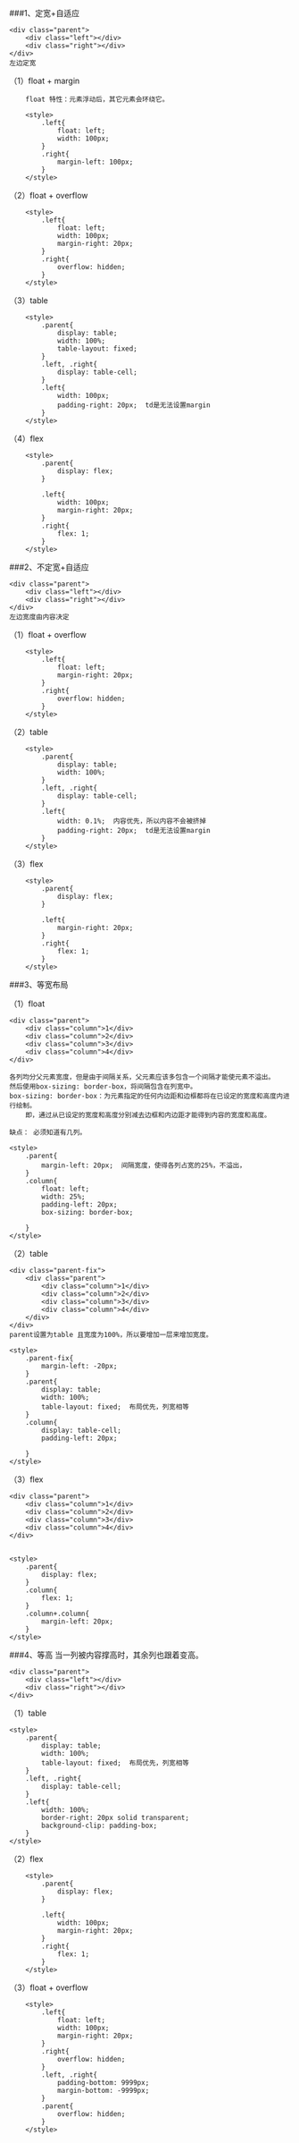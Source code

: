 ###1、定宽+自适应
	
	<div class="parent">
		<div class="left"></div>
		<div class="right"></div>
	</div>
    左边定宽

（1）float + margin

		float 特性：元素浮动后，其它元素会环绕它。

		<style>
			.left{
				float: left;
				width: 100px;
			}
			.right{
				margin-left: 100px;
			}
		</style>
（2）float + overflow


		<style>
			.left{
				float: left;
				width: 100px;
				margin-right: 20px; 
			}
			.right{
				overflow: hidden;
			}
		</style>

（3）table
		
		<style>
			.parent{
				display: table;
				width: 100%;
				table-layout: fixed;
			}
			.left, .right{
				display: table-cell;
			}
			.left{
				width: 100px;
				padding-right: 20px;  td是无法设置margin
			}
		</style>
（4）flex

		<style>
			.parent{
				display: flex;
			}
	
			.left{
				width: 100px;
				margin-right: 20px; 
			}
			.right{
				flex: 1;
			}
		</style>
###2、不定宽+自适应

	<div class="parent">
		<div class="left"></div>
		<div class="right"></div>
	</div>
	左边宽度由内容决定

（1）float + overflow


		<style>
			.left{
				float: left;
				margin-right: 20px; 
			}
			.right{
				overflow: hidden;
			}
		</style>

（2）table
		
		<style>
			.parent{
				display: table;
				width: 100%;
			}
			.left, .right{
				display: table-cell;
			}
			.left{
				width: 0.1%;  内容优先，所以内容不会被挤掉 
				padding-right: 20px;  td是无法设置margin
			}
		</style>
（3）flex

		<style>
			.parent{
				display: flex;
			}
	
			.left{
				margin-right: 20px; 
			}
			.right{
				flex: 1;
			}
		</style>
###3、等宽布局
	
（1）float
	
	<div class="parent">
		<div class="column">1</div>
		<div class="column">2</div>
		<div class="column">3</div>
		<div class="column">4</div>
	</div>

	各列均分父元素宽度，但是由于间隔关系，父元素应该多包含一个间隔才能使元素不溢出。
	然后使用box-sizing: border-box，将间隔包含在列宽中。
	box-sizing: border-box：为元素指定的任何内边距和边框都将在已设定的宽度和高度内进行绘制。
        即，通过从已设定的宽度和高度分别减去边框和内边距才能得到内容的宽度和高度。
	
	缺点： 必须知道有几列。

	<style>
		.parent{
			margin-left: 20px;  间隔宽度，使得各列占宽的25%，不溢出，
		}
		.column{
			float: left;
			width: 25%;
			padding-left: 20px;
			box-sizing: border-box; 
			
		}
	</style>

（2）table

	<div class="parent-fix">	
		<div class="parent">
			<div class="column">1</div>
			<div class="column">2</div>
			<div class="column">3</div>
			<div class="column">4</div>
		</div>
	</div>
	parent设置为table 且宽度为100%，所以要增加一层来增加宽度。

	<style>
		.parent-fix{
			margin-left: -20px;  
		}
		.parent{
			display: table;
			width: 100%;
			table-layout: fixed;  布局优先，列宽相等
		}
		.column{
			display: table-cell;
			padding-left: 20px;
			
		}
	</style>
（3）flex
	
	<div class="parent">
		<div class="column">1</div>
		<div class="column">2</div>
		<div class="column">3</div>
		<div class="column">4</div>
	</div>

	
	<style>
		.parent{
			display: flex;
		}
		.column{
			flex: 1;			
		}
		.column+.column{
			margin-left: 20px; 			
		}
	</style>
###4、等高
当一列被内容撑高时，其余列也跟着变高。

	<div class="parent">
		<div class="left"></div>
		<div class="right"></div>
	</div>

（1）table

	<style>
		.parent{
			display: table;
			width: 100%;
			table-layout: fixed;  布局优先，列宽相等
		}
		.left, .right{
			display: table-cell;
		}
		.left{
			width: 100%;
			border-right: 20px solid transparent;
			background-clip: padding-box;
		}
	</style>

（2）flex

		<style>
			.parent{
				display: flex;
			}
	
			.left{
				width: 100px;
				margin-right: 20px; 
			}
			.right{
				flex: 1;
			}
		</style>
（3）float + overflow


		<style>
			.left{
				float: left;
				width: 100px;
				margin-right: 20px; 
			}
			.right{
				overflow: hidden;
			}
			.left, .right{
				padding-bottom: 9999px;
				margin-bottom: -9999px;
			}
			.parent{
				overflow: hidden;
			}
		</style>
